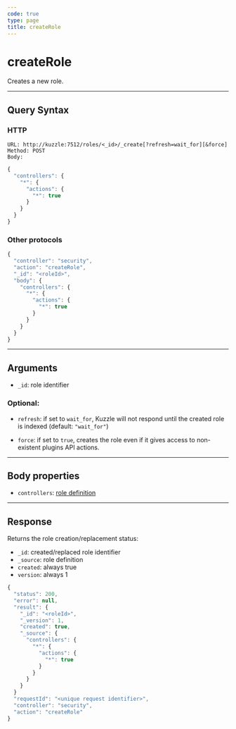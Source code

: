 ```yaml
---
code: true
type: page
title: createRole
---
```


# createRole



Creates a new role.

---

## Query Syntax

### HTTP

```http
URL: http://kuzzle:7512/roles/<_id>/_create[?refresh=wait_for][&force]
Method: POST
Body:
```

```js
{
  "controllers": {
    "*": {
      "actions": {
        "*": true
      }
    }
  }
}
```

### Other protocols

```js
{
  "controller": "security",
  "action": "createRole",
  "_id": "<roleId>",
  "body": {
    "controllers": {
      "*": {
        "actions": {
          "*": true
        }
      }
    }
  }
}
```

---

## Arguments

- `_id`: role identifier

### Optional:

- `refresh`: if set to `wait_for`, Kuzzle will not respond until the created role is indexed (default: `"wait_for"`)

- `force`: if set to `true`, creates the role even if it gives access to non-existent plugins API actions.

---

## Body properties

- `controllers`: [role definition](/core/2/guides/main-concepts/permissions#roles)

---

## Response

Returns the role creation/replacement status:

- `_id`: created/replaced role identifier
- `_source`: role definition
- `created`: always true
- `version`: always 1

```js
{
  "status": 200,
  "error": null,
  "result": {
    "_id": "<roleId>",
    "_version": 1,
    "created": true,
    "_source": {
      "controllers": {
        "*": {
          "actions": {
            "*": true
          }
        }
      }
    }
  }
  "requestId": "<unique request identifier>",
  "controller": "security",
  "action": "createRole"
}
```
